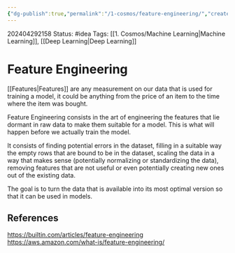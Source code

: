 ```yaml
---
{"dg-publish":true,"permalink":"/1-cosmos/feature-engineering/","created":"2024-08-31T23:47:14.165-04:00","updated":"2024-05-20T21:39:40.030-04:00"}
---
```


202404292158
Status: #idea
Tags: [[1. Cosmos/Machine Learning\|Machine Learning]], [[Deep Learning\|Deep Learning]]
# Feature Engineering

[[Features\|Features]] are any measurement on our data that is used for training a model, it could be anything from the price of an item to the time where the item was bought. 

Feature Engineering consists in the art of engineering the features that lie dormant in raw data to make them suitable for a model. This is what will happen before we actually train the model.

It consists of finding potential errors in the dataset, filling in a suitable way the empty rows that are bound to be in the dataset, scaling the data in a way that makes sense (potentially normalizing or standardizing the data), removing features that are not useful or even potentially creating new ones out of the existing data.

The goal is to turn the data that is available into its most optimal version so that it can be used in models.
## References
https://builtin.com/articles/feature-engineering
https://aws.amazon.com/what-is/feature-engineering/
